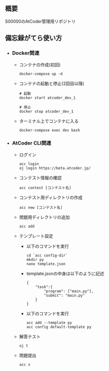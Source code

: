 ## **概要**
S00000のAtCoder管理用リポジトリ

## **備忘録がてら使い方**

- ### Docker関連
    - コンテナの作成(初回)
        ```
        docker-compose up -d
        ```

    - コンテナの起動と停止(2回目以降)
        ```
        # 起動
        docker start atcoder_dev_1

        # 停止
        docker stop atcoder_dev_1
        ```

    - ターミナル上でコンテナに入る
         ```
         docker-compose exec dev bash
         ```

- ### AtCoder CLI関連
    - ログイン
        ```
        acc login
        oj login https://beta.atcoder.jp/
        ```

    - コンテスト情報の確認
        ```
        acc contest [コンテスト名]
        ```

    - コンテスト用ディレクトリの作成
        ```
        acc new [コンテスト名]
        ```

    - 問題用ディレクトリの追加
        ```
        acc add
        ```

    - テンプレート設定
        - 以下のコマンドを実行
            ```
            cd `acc config-dir`
            mkdir py
            nano template.json
            ```
        - template.jsonの中身は以下のように記述
            ```
            {
                "task":{
                    "program": ["main.py"],
                    "submit": "main.py"
                }
            }
            ```
        - 以下のコマンドを実行
            ```
            acc add --template py
            acc config default-template py
            ```

    - 解答テスト
        ```
        oj t
        ```

    - 問題提出
        ```
        acc s
        ```
